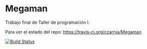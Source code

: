 # Megaman
Trabajo final de Taller de programación I.

Para ver el estado del repo: https://travis-ci.org/czarnia/Megaman

[![Build Status](https://travis-ci.org/czarnia/Megaman.svg?branch=master)](https://travis-ci.org/czarnia/Megaman)
